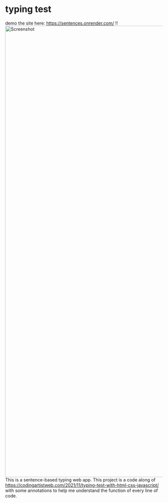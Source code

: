 # typing test

demo the site here: https://sentences.onrender.com/ !!
<img width="1440" alt="Screenshot" src="https://user-images.githubusercontent.com/95993025/209254414-05a4ae7b-b21e-4cef-9f30-42fc72ec7ef1.png">
This is a sentence-based typing web app. This project is a code along of https://codingartistweb.com/2021/11/typing-test-with-html-css-javascript/ with some annotations to help me understand the function of every line of code.

